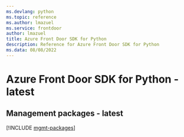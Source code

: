 ```yaml
---
ms.devlang: python
ms.topic: reference
ms.author: lmazuel
ms.service: frontdoor
author: lmazuel
title: Azure Front Door SDK for Python
description: Reference for Azure Front Door SDK for Python
ms.data: 08/08/2022
---
```

# Azure Front Door SDK for Python - latest

## Management packages - latest
[!INCLUDE [mgmt-packages](front-door-mgmt-index.md)]